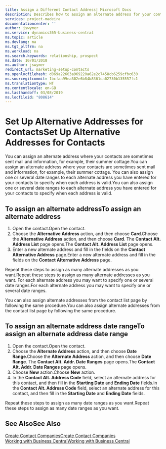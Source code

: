 ```yaml
---
title: Assign a Different Contact Address| Microsoft Docs
description: Describes how to assign an alternate address for your contacts or prospects, where they are sometimes sent information.
services: project-madeira
documentationcenter: ''
author: jswymer
ms.service: dynamics365-business-central
ms.topic: article
ms.devlang: na
ms.tgt_pltfrm: na
ms.workload: na
ms.search.keywords: relationship, prospect
ms.date: 10/01/2018
ms.author: jswymer
redirect_url: marketing-setup-contacts
ms.openlocfilehash: d069a22603a969220a62e2c7458cb6259cfbc630
ms.sourcegitcommit: 1bcfaa99ea302e6b84b8361ca02730b135557fc1
ms.translationtype: HT
ms.contentlocale: en-GB
ms.lasthandoff: 03/08/2019
ms.locfileid: "808614"
---
```

# <a name="set-up-alternative-addresses-for-contacts"></a><span data-ttu-id="d6835-103">Set Up Alternative Addresses for Contacts</span><span class="sxs-lookup"><span data-stu-id="d6835-103">Set Up Alternative Addresses for Contacts</span></span>
<span data-ttu-id="d6835-104">You can assign an alternate address where your contacts are sometimes sent mail and information, for example, their summer cottage.</span><span class="sxs-lookup"><span data-stu-id="d6835-104">You can assign an alternate address where your contacts are sometimes sent mail and information, for example, their summer cottage.</span></span> <span data-ttu-id="d6835-105">You can also assign one or several date ranges to each alternate address you have entered for your contacts to specify when each address is valid.</span><span class="sxs-lookup"><span data-stu-id="d6835-105">You can also assign one or several date ranges to each alternate address you have entered for your contacts to specify when each address is valid.</span></span>

## <a name="to-assign-an-alternate-address"></a><span data-ttu-id="d6835-106">To assign an alternate address</span><span class="sxs-lookup"><span data-stu-id="d6835-106">To assign an alternate address</span></span>
1. <span data-ttu-id="d6835-107">Open the contact.</span><span class="sxs-lookup"><span data-stu-id="d6835-107">Open the contact.</span></span>
2. <span data-ttu-id="d6835-108">Choose the **Alternative Address** action, and then choose **Card**.</span><span class="sxs-lookup"><span data-stu-id="d6835-108">Choose the **Alternative Address** action, and then choose **Card**.</span></span> <span data-ttu-id="d6835-109">The **Contact Alt. Address List** page opens.</span><span class="sxs-lookup"><span data-stu-id="d6835-109">The **Contact Alt. Address List** page opens.</span></span>
3. <span data-ttu-id="d6835-110">Enter a new alternate address and fill in the fields on the **Contact Alternative Address** page.</span><span class="sxs-lookup"><span data-stu-id="d6835-110">Enter a new alternate address and fill in the fields on the **Contact Alternative Address** page.</span></span>

<span data-ttu-id="d6835-111">Repeat these steps to assign as many alternate addresses as you want.</span><span class="sxs-lookup"><span data-stu-id="d6835-111">Repeat these steps to assign as many alternate addresses as you want.</span></span> <span data-ttu-id="d6835-112">For each alternate address you may want to specify one or several date ranges.</span><span class="sxs-lookup"><span data-stu-id="d6835-112">For each alternate address you may want to specify one or several date ranges.</span></span>

<span data-ttu-id="d6835-113">You can also assign alternate addresses from the contact list page by following the same procedure.</span><span class="sxs-lookup"><span data-stu-id="d6835-113">You can also assign alternate addresses from the contact list page by following the same procedure.</span></span>

## <a name="to-assign-an-alternate-address-date-range"></a><span data-ttu-id="d6835-114">To assign an alternate address date range</span><span class="sxs-lookup"><span data-stu-id="d6835-114">To assign an alternate address date range</span></span>
1. <span data-ttu-id="d6835-115">Open the contact.</span><span class="sxs-lookup"><span data-stu-id="d6835-115">Open the contact.</span></span>
2. <span data-ttu-id="d6835-116">Choose the **Alternate Address** action, and then choose **Date Range**.</span><span class="sxs-lookup"><span data-stu-id="d6835-116">Choose the **Alternate Address** action, and then choose **Date Range**.</span></span> <span data-ttu-id="d6835-117">The **Contact Alt. Addr. Date Ranges** page opens.</span><span class="sxs-lookup"><span data-stu-id="d6835-117">The **Contact Alt. Addr. Date Ranges** page opens.</span></span>
3. <span data-ttu-id="d6835-118">Choose **New** action.</span><span class="sxs-lookup"><span data-stu-id="d6835-118">Choose **New** action.</span></span>
4. <span data-ttu-id="d6835-119">In the **Contact Alt. Address Code** field, select an alternate address for this contact, and then fill in the **Starting Date** and **Ending Date** fields.</span><span class="sxs-lookup"><span data-stu-id="d6835-119">In the **Contact Alt. Address Code** field, select an alternate address for this contact, and then fill in the **Starting Date** and **Ending Date** fields.</span></span>

<span data-ttu-id="d6835-120">Repeat these steps to assign as many date ranges as you want.</span><span class="sxs-lookup"><span data-stu-id="d6835-120">Repeat these steps to assign as many date ranges as you want.</span></span>

## <a name="see-also"></a><span data-ttu-id="d6835-121">See Also</span><span class="sxs-lookup"><span data-stu-id="d6835-121">See Also</span></span>
[<span data-ttu-id="d6835-122">Create Contact Companies</span><span class="sxs-lookup"><span data-stu-id="d6835-122">Create Contact Companies</span></span>](marketing-create-contact-companies.md)  
[<span data-ttu-id="d6835-123">Working with Business Central</span><span class="sxs-lookup"><span data-stu-id="d6835-123">Working with Business Central</span></span>](ui-work-product.md)
